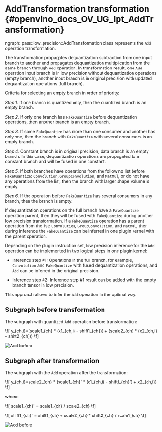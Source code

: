 # AddTransformation transformation {#openvino_docs_OV_UG_lpt_AddTransformation}

ngraph::pass::low_precision::AddTransformation class represents the `Add` operation transformation.

The transformation propagates dequantization subtraction from one input branch to another and propagates dequantization multiplication from the same branch through `Add` operation. In transformation result, one `Add` operation input branch is in low precision without dequantization operations (empty branch), another input branch is in original precision with updated dequantization operations (full branch).

Criteria for selecting an empty branch in order of priority:

*Step 1.* If one branch is quantized only, then the quantized branch is an empty branch.

*Step 2.* If only one branch has `FakeQuantize` before dequantization operations, then another branch is an empty branch.

*Step 3.* If some `FakeQuantize` has more than one consumer and another has only one, then the branch with `FakeQuantize` with several consumers is an empty branch.

*Step 4.* Constant branch is in original precision, data branch is an empty branch. In this case, dequantization operations are propagated to a constant branch and will be fused in one constant.

*Step 5.* If both branches have operations from the following list before `FakeQuantize`: `Convolution`, `GroupConvolution`, and `MatMul`, or do not have any operations from the list, then the branch with larger shape volume is empty.

*Step 6.* If the operation before `FakeQuantize` has several consumers in any branch, then the branch is empty.

If dequantization operations on the full branch have a `FakeQuantize` operation parent, then they will be fused with `FakeQuantize` during another low precision transformation. If a `FakeQuantize` operation has a parent operation from the list: `Convolution`, `GroupConvolution`, and `MatMul`, then during inference the `FakeQuantize` can be inferred in one plugin kernel with the parent operation.

Depending on the plugin instruction set, low precision inference for the `Add` operation can be implemented in two logical steps in one plugin kernel:

 * Inference step #1: Operations in the full branch, for example, `Convolution` and `FakeQuantize` with fused dequantization operations, and `Add` can be inferred in the original precision.

 * Inference step #2: Inference step #1 result can be added with the empty branch tensor in low precision.

This approach allows to infer the `Add` operation in the optimal way.

## Subgraph before transformation
The subgraph with quantized `Add` operation before transformation:

\f[
y_{ch,i}=(scale1_{ch} * (x1_{ch,i} - shift1_{ch})) + (scale2_{ch} * (x2_{ch,i} - shift2_{ch}))
\f]

![Add before](img/add.common.png)

## Subgraph after transformation
The subgraph with the `Add` operation after the transformation:

\f[
y_{ch,i}=scale2_{ch} * (scale1_{ch}' * (x1_{ch,i} - shift1_{ch}') + x2_{ch,i})
\f]

where:

\f[
scale1_{ch}' = scale1_{ch} / scale2_{ch}
\f]

\f[
shift1_{ch}' = shift1_{ch} + scale2_{ch} * shift2_{ch} / scale1_{ch}
\f]

![Add before](img/add.transformed.png)